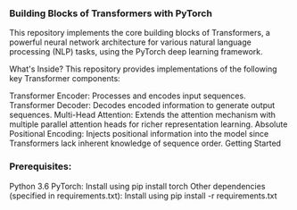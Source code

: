 ### Building Blocks of Transformers with PyTorch
This repository implements the core building blocks of Transformers, a powerful neural network architecture for various natural language processing (NLP) tasks, using the PyTorch deep learning framework.

What's Inside?
This repository provides implementations of the following key Transformer components:

Transformer Encoder: Processes and encodes input sequences.
Transformer Decoder: Decodes encoded information to generate output sequences.
Multi-Head Attention: Extends the attention mechanism with multiple parallel attention heads for richer representation learning.
Absolute Positional Encoding: Injects positional information into the model since Transformers lack inherent knowledge of sequence order.
Getting Started
### Prerequisites:

Python 3.6 
PyTorch: Install using pip install torch
Other dependencies (specified in requirements.txt): Install using pip install -r requirements.txt
